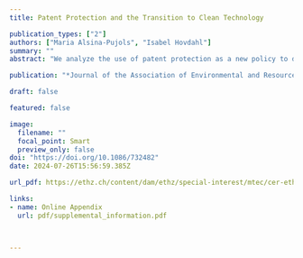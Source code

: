 ```yaml
---
title: Patent Protection and the Transition to Clean Technology

publication_types: ["2"]
authors: ["Maria Alsina-Pujols", "Isabel Hovdahl"]
summary: ""
abstract: "We analyze the use of patent protection as a new policy to direct technical change to clean technology. Contrary to popular belief, it is dirty (and not clean) innovations that should be excluded from patent protection to reduce emissions. In the short-run, removing patent protection on dirty technology increases emissions. However, the reduced markup on dirty technology can induce clean innovation, reducing emissions in the long-run. We use a general equilibrium model to show both analytically and numerically that removing patent protection on dirty technology can indeed promote the energy transition and reduce the cost of mitigating climate change."

publication: "*Journal of the Association of Environmental and Resource Economists, forthcoming*"

draft: false

featured: false

image:
  filename: ""
  focal_point: Smart
  preview_only: false
doi: "https://doi.org/10.1086/732482"  
date: 2024-07-26T15:56:59.385Z

url_pdf: https://ethz.ch/content/dam/ethz/special-interest/mtec/cer-eth/cer-eth-dam/documents/working-papers/wp-23-385.pdf

links: 
- name: Online Appendix
  url: pdf/supplemental_information.pdf



---
```

